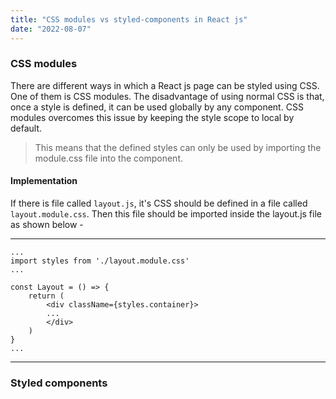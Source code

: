 ```yaml
---
title: "CSS modules vs styled-components in React js"
date: "2022-08-07"
---
```


### CSS modules

There are different ways in which a React js page can be styled using CSS. One of them is CSS modules. The disadvantage of using normal CSS is that, once a style is defined, it can be used globally by any component. CSS modules overcomes this issue by keeping the style scope to local by default.

> This means that the defined styles can only be used by importing the module.css file into the component.

#### Implementation

If there is file called `layout.js`, it's CSS should be defined in a file called `layout.module.css`. Then this file should be imported inside the layout.js file as shown below -

---

```{javascript}
...
import styles from './layout.module.css'
...

const Layout = () => {
    return (
        <div className={styles.container}>
        ...
        </div>
    )
}
...

```

---

### Styled components

```

```
